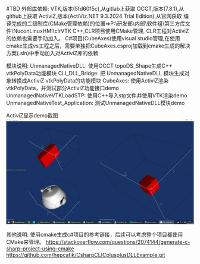 #TBD
外部库依赖:
    VTK,版本(5fd6015c),从gitlab上获取
    OCCT,版本(7.8.1),从github上获取
    ActiviZ,版本(ActiViz.NET 9.3.2024 Trial Edition),从官网获取
    编译完成的二级制库(CMake管理依赖)的位置=>P:\研发部\内部\软件组\第三方库文件\NuconLinuxHMI\clrVTK
C++,CLR项目使用CMake管理, CLR工程对ActiviZ的依赖也需要手动加入。
C#项目(CubeAxes)使用visual studio管理,在使用cmake生成vs工程之后，需要单独把CubeAxes.csproj加载到cmake生成的解决方案(.sln)中手动加入对ActiviZ库的依赖

模块说明:
    UnmanagedNativeDLL: 使用OCCT topoDS_Shape生成C++ vtkPolyData功能模块
    CLI_DLL_Bridge: 把 UnmanagedNativeDLL 模块生成对象转换成ActiviZ         vtkPolyData的功能模块
    CubeAxes: 使用ActiviZ渲染vtkPolyData，并测试部分ActiviZ功能接口demo
    UnmanagedNativeVTKLoadSTP: 使用C++导入stp文件并使用VTK渲染demo
    UnmanagedNativeTest_Application: 测试UnmanagedNativeDLL模块demo

ActiviZ显示demo截图![ActiviZ显示效果图](1.png)

其他说明:
    使用cmake生成c#项目的参考链接，后续可以考虑整个项目都使用CMake来管理。
    https://stackoverflow.com/questions/2074144/generate-c-sharp-project-using-cmake
    https://github.com/hepcatjk/CsharpCLICplusplusDLLExample.git